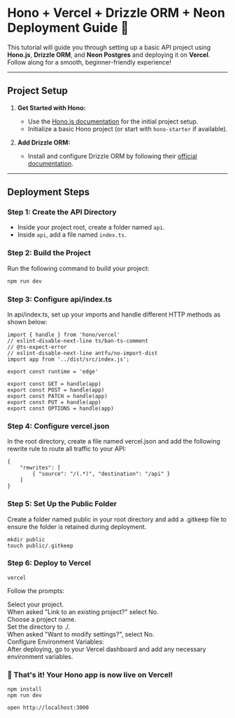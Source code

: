 # Hono + Vercel + Drizzle ORM + Neon Deployment Guide 🚀

This tutorial will guide you through setting up a basic API project using **Hono.js**, **Drizzle ORM**, and **Neon Postgres** and deploying it on **Vercel**. Follow along for a smooth, beginner-friendly experience!

---

## Project Setup

1. **Get Started with Hono:**
   - Use the [Hono.js documentation](https://hono.dev/docs/) for the initial project setup.
   - Initialize a basic Hono project (or start with `hono-starter` if available).

2. **Add Drizzle ORM:**
   - Install and configure Drizzle ORM by following their [official documentation](https://orm.drizzle.team/docs).

---

## Deployment Steps

### Step 1: Create the API Directory

- Inside your project root, create a folder named `api`.
- Inside `api`, add a file named `index.ts`.

### Step 2: Build the Project

Run the following command to build your project:
  
```bash
npm run dev
```

### Step 3: Configure api/index.ts

In api/index.ts, set up your imports and handle different HTTP methods as shown below:

```
import { handle } from 'hono/vercel'
// eslint-disable-next-line ts/ban-ts-comment
// @ts-expect-error
// eslint-disable-next-line antfu/no-import-dist
import app from '../dist/src/index.js';

export const runtime = 'edge'

export const GET = handle(app)
export const POST = handle(app)
export const PATCH = handle(app)
export const PUT = handle(app)
export const OPTIONS = handle(app)

```
### Step 4: Configure vercel.json

In the root directory, create a file named vercel.json and add the following rewrite rule to route all traffic to your API:
```
{
    "rewrites": [
        { "source": "/(.*)", "destination": "/api" }
    ]
}

```

### Step 5: Set Up the Public Folder

Create a folder named public in your root directory and add a .gitkeep file to ensure the folder is retained during deployment.

```
mkdir public
touch public/.gitkeep
```
### Step 6: Deploy to Vercel

```
vercel
```
Follow the prompts:<br>

Select your project.<br>
When asked "Link to an existing project?" select No.<br>
Choose a project name.<br>
Set the directory to ./.<br>
When asked "Want to modify settings?", select No.<br>
Configure Environment Variables:<br>
After deploying, go to your Vercel dashboard and add any necessary environment variables.


### 🎉 That's it! Your Hono app is now live on Vercel!






```
npm install
npm run dev
```

```
open http://localhost:3000
```
